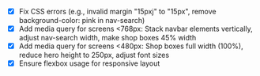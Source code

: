 - [x] Fix CSS errors (e.g., invalid margin "15pxj" to "15px", remove background-color: pink in nav-search)
- [x] Add media query for screens <768px: Stack navbar elements vertically, adjust nav-search width, make shop boxes 45% width
- [x] Add media query for screens <480px: Shop boxes full width (100%), reduce hero height to 250px, adjust font sizes
- [x] Ensure flexbox usage for responsive layout

